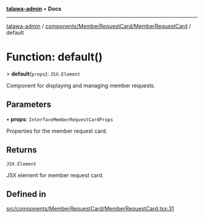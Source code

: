 [**talawa-admin**](../../../../README.md) • **Docs**

***

[talawa-admin](../../../../modules.md) / [components/MemberRequestCard/MemberRequestCard](../README.md) / default

# Function: default()

\> **default**(`props`): `JSX.Element`

Component for displaying and managing member requests.

## Parameters

• **props**: `InterfaceMemberRequestCardProps`

Properties for the member request card.

## Returns

`JSX.Element`

JSX element for member request card.

## Defined in

[src/components/MemberRequestCard/MemberRequestCard.tsx:31](https://github.com/PalisadoesFoundation/talawa-admin/blob/7496bb3a4c3730e7e3caee73f8bf91c3031e4ae6/src/components/MemberRequestCard/MemberRequestCard.tsx#L31)
